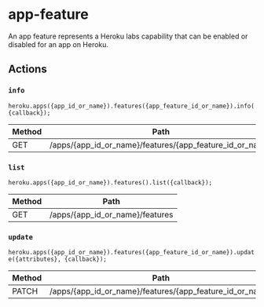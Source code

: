 # app-feature

An app feature represents a Heroku labs capability that can be enabled or disabled for an app on Heroku.

## Actions

### `info`

`heroku.apps({app_id_or_name}).features({app_feature_id_or_name}).info({callback});`

Method | Path
--- | ---
GET | /apps/{app_id_or_name}/features/{app_feature_id_or_name}

### `list`

`heroku.apps({app_id_or_name}).features().list({callback});`

Method | Path
--- | ---
GET | /apps/{app_id_or_name}/features

### `update`

`heroku.apps({app_id_or_name}).features({app_feature_id_or_name}).update({attributes}, {callback});`

Method | Path
--- | ---
PATCH | /apps/{app_id_or_name}/features/{app_feature_id_or_name}

